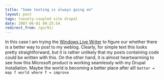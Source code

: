 ```yaml
---
title: "Some testing is always going on"
layout: post
tags: loosely-coupled site drupal
date: 2007-06-01 09:25:54
redirect_from: /go/91/
---
```


In this case I am trying the [Windows Live Writer](http://get.live.com/betas/writer_betas)&nbsp;to figure our whether there is a better way to post to my weblog. Clearly, for simple text this looks pretty straightforward, but it is rather unlikely that my posts containing code could be written with this. On the other hand, it is almost heartwarming to see how this Microsoft product is working seamlessly with my Drupal installation. Maybe the world is becoming a better place after all!
 `
better = map f world
    where f = improve
`
